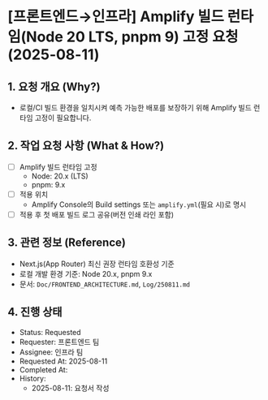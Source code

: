# [프론트엔드→인프라] Amplify 빌드 런타임(Node 20 LTS, pnpm 9) 고정 요청 (2025-08-11)

## 1. 요청 개요 (Why?)

- 로컬/CI 빌드 환경을 일치시켜 예측 가능한 배포를 보장하기 위해 Amplify 빌드 런타임 고정이 필요합니다.

## 2. 작업 요청 사항 (What & How?)

- [ ] Amplify 빌드 런타임 고정
  - Node: 20.x (LTS)
  - pnpm: 9.x
- [ ] 적용 위치
  - Amplify Console의 Build settings 또는 `amplify.yml`(필요 시)로 명시
- [ ] 적용 후 첫 배포 빌드 로그 공유(버전 인쇄 라인 포함)

## 3. 관련 정보 (Reference)

- Next.js(App Router) 최신 권장 런타임 호환성 기준
- 로컬 개발 환경 기준: Node 20.x, pnpm 9.x
- 문서: `Doc/FRONTEND_ARCHITECTURE.md`, `Log/250811.md`

## 4. 진행 상태

- Status: Requested
- Requester: 프론트엔드 팀
- Assignee: 인프라 팀
- Requested At: 2025-08-11
- Completed At:
- History:
  - 2025-08-11: 요청서 작성
